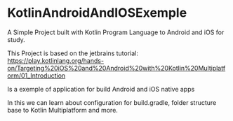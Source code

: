 # KotlinAndroidAndIOSExemple
A Simple Project built with Kotlin Program Language to Android and iOS for study.

This Project is based on the jetbrains tutorial:
https://play.kotlinlang.org/hands-on/Targeting%20iOS%20and%20Android%20with%20Kotlin%20Multiplatform/01_Introduction

Is a exemple of application for build Android and iOS native apps

In this we can learn about configuration for build.gradle, folder structure base to Kotlin Multiplatform and more.

